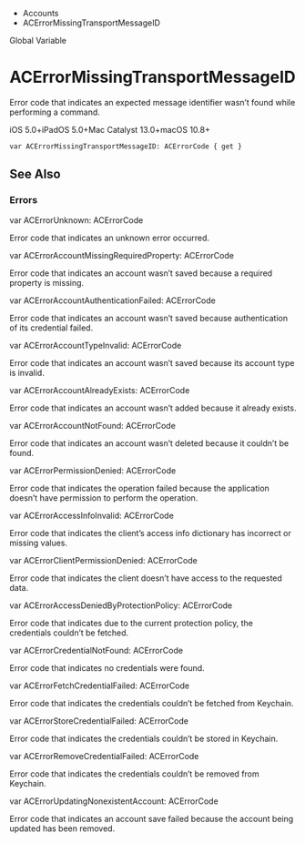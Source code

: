 

- Accounts
-  ACErrorMissingTransportMessageID 

Global Variable

# ACErrorMissingTransportMessageID

Error code that indicates an expected message identifier wasn’t found while performing a command.

iOS 5.0+iPadOS 5.0+Mac Catalyst 13.0+macOS 10.8+

``` source
var ACErrorMissingTransportMessageID: ACErrorCode { get }
```

## See Also

### Errors

var ACErrorUnknown: ACErrorCode

Error code that indicates an unknown error occurred.

var ACErrorAccountMissingRequiredProperty: ACErrorCode

Error code that indicates an account wasn’t saved because a required property is missing.

var ACErrorAccountAuthenticationFailed: ACErrorCode

Error code that indicates an account wasn’t saved because authentication of its credential failed.

var ACErrorAccountTypeInvalid: ACErrorCode

Error code that indicates an account wasn’t saved because its account type is invalid.

var ACErrorAccountAlreadyExists: ACErrorCode

Error code that indicates an account wasn’t added because it already exists.

var ACErrorAccountNotFound: ACErrorCode

Error code that indicates an account wasn’t deleted because it couldn’t be found.

var ACErrorPermissionDenied: ACErrorCode

Error code that indicates the operation failed because the application doesn’t have permission to perform the operation.

var ACErrorAccessInfoInvalid: ACErrorCode

Error code that indicates the client’s access info dictionary has incorrect or missing values.

var ACErrorClientPermissionDenied: ACErrorCode

Error code that indicates the client doesn’t have access to the requested data.

var ACErrorAccessDeniedByProtectionPolicy: ACErrorCode

Error code that indicates due to the current protection policy, the credentials couldn’t be fetched.

var ACErrorCredentialNotFound: ACErrorCode

Error code that indicates no credentials were found.

var ACErrorFetchCredentialFailed: ACErrorCode

Error code that indicates the credentials couldn’t be fetched from Keychain.

var ACErrorStoreCredentialFailed: ACErrorCode

Error code that indicates the credentials couldn’t be stored in Keychain.

var ACErrorRemoveCredentialFailed: ACErrorCode

Error code that indicates the credentials couldn’t be removed from Keychain.

var ACErrorUpdatingNonexistentAccount: ACErrorCode

Error code that indicates an account save failed because the account being updated has been removed.

